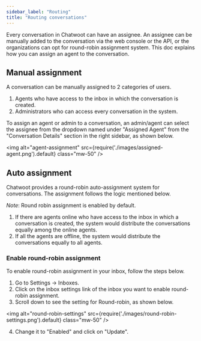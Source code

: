 ```yaml
---
sidebar_label: "Routing"
title: "Routing conversations"
---
```


Every conversation in Chatwoot can have an assignee. An assignee can be manually added to the conversation via the web console or the API, or the organizations can opt for round-robin assignment system. This doc explains how you can assign an agent to the conversation.

## Manual assignment

A conversation can be manually assigned to 2 categories of users.

1. Agents who have access to the inbox in which the conversation is created.
2. Administrators who can access every conversation in the system.

To assign an agent or admin to a conversation, an admin/agent can select the assignee from the dropdown named under "Assigned Agent" from the "Conversation Details" section in the right sidebar, as shown below.

<img alt="agent-assignment" src={require('./images/assigned-agent.png').default} class="mw-50" />

## Auto assignment

Chatwoot provides a round-robin auto-assignment system for conversations. The assignment follows the logic mentioned below.

_Note_: Round robin assignment is enabled by default.

1. If there are agents online who have access to the inbox in which a conversation is created, the system would distribute the conversations equally among the online agents.
2. If all the agents are offline, the system would distribute the conversations equally to all agents.


### Enable round-robin assignment

To enable round-robin assignment in your inbox, follow the steps below.

1. Go to Settings -> Inboxes.
2. Click on the inbox settings link of the inbox you want to enable round-robin assignment.
3. Scroll down to see the setting for Round-robin, as shown below.

<img alt="round-robin-settings" src={require('./images/round-robin-settings.png').default} class="mw-50" />

4. Change it to "Enabled" and click on "Update".
